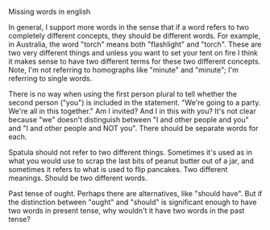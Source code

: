 Missing words in english

In general, I support more words in the sense that if a word refers to two completely different concepts, they should be different words. For example, in Australia, the word "torch" means both "flashlight" and "torch". These are two very different things and unless you want to set your tent on fire I think it makes sense to have two different terms for these two different concepts. Note, I'm not referring to homographs like "minute" and "minute"; I'm referring to single words.

There is no way when using the first person plural to tell whether the second person ("you") is included in the statement. "We're going to a party. We're all in this together." Am I invited? And I in this with you? It's not clear because "we" doesn't distinguish between "I and other people and you" and "I and other people and NOT you". There should be separate words for each.

Spatula should not refer to two different things. Sometimes it's used as in what you would use to scrap the last bits of peanut butter out of a jar, and sometimes it refers to what is used to flip pancakes. Two different meanings. Should be two different words.


Past tense of ought. Perhaps there are alternatives, like "should have". But if the distinction between "ought" and "should" is significant enough to have two words in present tense, why wouldn't it have two words in the past tense?

